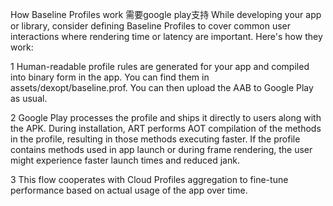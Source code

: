 
How Baseline Profiles work   需要google play支持
While developing your app or library, consider defining Baseline Profiles to cover common user interactions 
where rendering time or latency are important. Here's how they work:

1 Human-readable profile rules are generated for your app and compiled into binary form in the app. 
You can find them in assets/dexopt/baseline.prof. You can then upload the AAB to Google Play as usual.

2 Google Play processes the profile and ships it directly to users along with the APK. During installation, 
ART performs AOT compilation of the methods in the profile, resulting in those methods executing faster. 
If the profile contains methods used in app launch or during frame rendering, the user might experience faster launch times 
and reduced jank.

3 This flow cooperates with Cloud Profiles aggregation to fine-tune performance based on actual usage of the app over time.